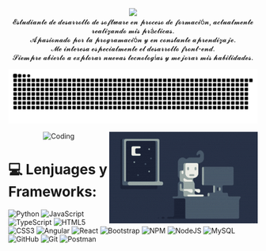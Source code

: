 <div align="center">
	<picture><img src = "https://github.com/7oSkaaa/7oSkaaa/blob/main/Images/about_me.gif?raw=true" width = 50px></picture>
  <br>
  𝓔𝓼𝓽𝓾𝓭𝓲𝓪𝓷𝓽𝓮 𝓭𝓮 𝓭𝓮𝓼𝓪𝓻𝓻𝓸𝓵𝓵𝓸 𝓭𝓮 𝓼𝓸𝓯𝓽𝔀𝓪𝓻𝓮 𝓮𝓷 𝓹𝓻𝓸𝓬𝓮𝓼𝓸 𝓭𝓮 𝓯𝓸𝓻𝓶𝓪𝓬𝓲ó𝓷, 𝓪𝓬𝓽𝓾𝓪𝓵𝓶𝓮𝓷𝓽𝓮 𝓻𝓮𝓪𝓵𝓲𝔃𝓪𝓷𝓭𝓸 𝓶𝓲𝓼 𝓹𝓻á𝓬𝓽𝓲𝓬𝓪𝓼.
  <br> 𝓐𝓹𝓪𝓼𝓲𝓸𝓷𝓪𝓭𝓸 𝓹𝓸𝓻 𝓵𝓪 𝓹𝓻𝓸𝓰𝓻𝓪𝓶𝓪𝓬𝓲ó𝓷 𝔂 𝓮𝓷 𝓬𝓸𝓷𝓼𝓽𝓪𝓷𝓽𝓮 𝓪𝓹𝓻𝓮𝓷𝓭𝓲𝔃𝓪𝓳𝓮.
  <br> 𝓜𝓮 𝓲𝓷𝓽𝓮𝓻𝓮𝓼𝓪 𝓮𝓼𝓹𝓮𝓬𝓲𝓪𝓵𝓶𝓮𝓷𝓽𝓮 𝓮𝓵 𝓭𝓮𝓼𝓪𝓻𝓻𝓸𝓵𝓵𝓸 𝓯𝓻𝓸𝓷𝓽-𝓮𝓷𝓭.
  <br> 𝓢𝓲𝓮𝓶𝓹𝓻𝓮 𝓪𝓫𝓲𝓮𝓻𝓽𝓸 𝓪 𝓮𝔁𝓹𝓵𝓸𝓻𝓪𝓻 𝓷𝓾𝓮𝓿𝓪𝓼 𝓽𝓮𝓬𝓷𝓸𝓵𝓸𝓰í𝓪𝓼 𝔂 𝓶𝓮𝓳𝓸𝓻𝓪𝓻 𝓶𝓲𝓼 𝓱𝓪𝓫𝓲𝓵𝓲𝓭𝓪𝓭𝓮𝓼.
</div>

<p align = "center">
	<img src = "https://github.com/7oSkaaa/7oSkaaa/blob/output/github-contribution-grid-snake.svg?" alt = "Snake Game"/>
</p>
<p align="center">
  <img alt="Coding" width="300" src="https://i.pinimg.com/originals/81/17/8b/81178b47a8598f0c81c4799f2cdd4057.gif">
	<img alt="Night Coding" src="https://raw.githubusercontent.com/AVS1508/AVS1508/master/assets/Night-Coding.gif" align="right"/>
</p>

# 💻 Lenjuages y Frameworks:
![Python](https://img.shields.io/badge/python-3670A0?style=for-the-badge&logo=python&logoColor=ffdd54) ![JavaScript](https://img.shields.io/badge/javascript-%23323330.svg?style=for-the-badge&logo=javascript&logoColor=%23F7DF1E) ![TypeScript](https://img.shields.io/badge/typescript-%23007ACC.svg?style=for-the-badge&logo=typescript&logoColor=white) ![HTML5](https://img.shields.io/badge/html5-%23E34F26.svg?style=for-the-badge&logo=html5&logoColor=white) ![CSS3](https://img.shields.io/badge/css3-%231572B6.svg?style=for-the-badge&logo=css3&logoColor=white) ![Angular](https://img.shields.io/badge/angular-%23DD0031.svg?style=for-the-badge&logo=angular&logoColor=white) ![React](https://img.shields.io/badge/react-%2320232a.svg?style=for-the-badge&logo=react&logoColor=%2361DAFB) ![Bootstrap](https://img.shields.io/badge/bootstrap-%238511FA.svg?style=for-the-badge&logo=bootstrap&logoColor=white) ![NPM](https://img.shields.io/badge/NPM-%23CB3837.svg?style=for-the-badge&logo=npm&logoColor=white) ![NodeJS](https://img.shields.io/badge/node.js-6DA55F?style=for-the-badge&logo=node.js&logoColor=white) ![MySQL](https://img.shields.io/badge/mysql-4479A1.svg?style=for-the-badge&logo=mysql&logoColor=white) ![GitHub](https://img.shields.io/badge/github-%23121011.svg?style=for-the-badge&logo=github&logoColor=white) ![Git](https://img.shields.io/badge/git-%23F05033.svg?style=for-the-badge&logo=git&logoColor=white) ![Postman](https://img.shields.io/badge/Postman-FF6C37?style=for-the-badge&logo=postman&logoColor=white)



<!-- Proudly created with GPRM ( https://gprm.itsvg.in ) -->
